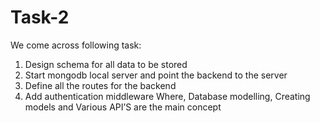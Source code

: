 # Task-2
We come across following task:
1. Design schema for all data to be stored
2. Start mongodb local server and point the backend to the server
3. Define all the routes for the backend
4. Add authentication middleware
Where, Database modelling,
 Creating models and
 Various API’S are the main concept
